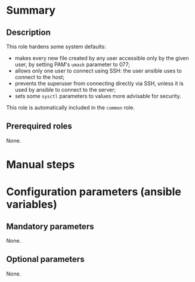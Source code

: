 # Summary

## Description

This role hardens some system defaults:

- makes every new file created by any user accessible only by the given user, by
  setting PAM's `umask` parameter to 077;
- allows only one user to connect using SSH: the user ansible uses to connect to
  the host;
- prevents the superuser from connecting directly via SSH, unless it is used by
  ansible to connect to the server;
- sets some `sysctl` parameters to values more advisable for security.

This role is automatically included in the `common` role.

## Prerequired roles

None.

# Manual steps

# Configuration parameters (ansible variables)

## Mandatory parameters

None.

## Optional parameters

None.
